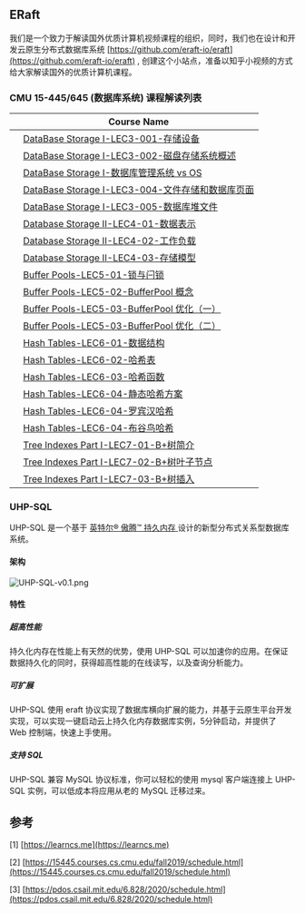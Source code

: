 ## ERaft

我们是一个致力于解读国外优质计算机视频课程的组织，同时，我们也在设计和开发云原生分布式数据库系统  [https://github.com/eraft-io/eraft](https://github.com/eraft-io/eraft) , 创建这个小站点，准备以知乎小视频的方式给大家解读国外的优质计算机课程。

### CMU 15-445/645 (数据库系统) 课程解读列表

|      |   Course Name |
| ---- | ---- | 
|      |   [DataBase Storage I-LEC3-001-存储设备](https://www.zhihu.com/zvideo/1427745101607399424)   |  
|      |   [DataBase Storage I-LEC3-002-磁盘存储系统概述](https://www.zhihu.com/zvideo/1431029555611570176) |
|      |   [DataBase Storage I-数据库管理系统 vs OS](https://www.zhihu.com/zvideo/1431030608751865857) |
|      |   [DataBase Storage I-LEC3-004-文件存储和数据库页面](https://www.zhihu.com/zvideo/1435359815837462528) |
|      |   [DataBase Storage I-LEC3-005-数据库堆文件](https://www.zhihu.com/zvideo/1435361376004505600)   | 
|      |   [Database Storage II-LEC4-01-数据表示](https://www.zhihu.com/zvideo/1435366167381168128) |  
|      |   [Database Storage II-LEC4-02-工作负载](https://www.zhihu.com/zvideo/1435366772677074944) | 
|      |   [Database Storage II-LEC4-03-存储模型](https://www.zhihu.com/zvideo/1438210703048511488) | 
|      |   [Buffer Pools-LEC5-01-锁与闩锁](https://www.zhihu.com/zvideo/1440815156519915520) |  
|      |   [Buffer Pools-LEC5-02-BufferPool 概念](https://www.zhihu.com/zvideo/1441886640976990208)  |
|      |   [Buffer Pools-LEC5-03-BufferPool 优化（一）](https://www.zhihu.com/zvideo/1445164566070661120)  |
|      |   [Buffer Pools-LEC5-03-BufferPool 优化（二）](https://www.zhihu.com/zvideo/1445408456384176128)  |
|      |   [Hash Tables-LEC6-01-数据结构](https://www.zhihu.com/zvideo/1440257210513846272)  |   
|      |   [Hash Tables-LEC6-02-哈希表](https://www.zhihu.com/zvideo/1441153726552076289)   |  
|      |   [Hash Tables-LEC6-03-哈希函数](https://www.zhihu.com/zvideo/1442601114054758400)  | 
|      |   [Hash Tables-LEC6-04-静态哈希方案](https://www.zhihu.com/zvideo/1443706414753959936)  | 
|      |   [Hash Tables-LEC6-04-罗宾汉哈希](https://www.zhihu.com/zvideo/1443998804417073152)  | 
|      |   [Hash Tables-LEC6-04-布谷鸟哈希](https://www.zhihu.com/zvideo/1444371854048210944)  | 
|      |   [Tree Indexes Part I-LEC7-01-B+树简介](https://www.zhihu.com/zvideo/1449819247724077056)  | 
|      |   [Tree Indexes Part I-LEC7-02-B+树叶子节点](https://www.zhihu.com/zvideo/1450451803079274496)  | 
|      |   [Tree Indexes Part I-LEC7-03-B+树插入](https://www.zhihu.com/zvideo/1451526175349104640)  | 


### UHP-SQL
UHP-SQL 是一个基于 [英特尔® 傲腾™ 持久内存 ](https://www.intel.cn/content/www/cn/zh/architecture-and-technology/optane-dc-persistent-memory.html) 设计的新型分布式关系型数据库系统。

#### 架构

![UHP-SQL-v0.1.png](https://tva1.sinaimg.cn/large/006n3WWAly1gy0tvo3215j30qr0lydj1.jpg)

#### 特性

##### 超高性能
持久化内存在性能上有天然的优势，使用 UHP-SQL 可以加速你的应用。在保证数据持久化的同时，获得超高性能的在线读写，以及查询分析能力。

##### 可扩展
UHP-SQL 使用 eraft 协议实现了数据库横向扩展的能力，并基于云原生平台开发实现，可以实现一键启动云上持久化内存数据库实例，5分钟启动，并提供了 Web 控制端，快速上手使用。

##### 支持 SQL
UHP-SQL 兼容 MySQL 协议标准，你可以轻松的使用 mysql 客户端连接上 UHP-SQL 实例，可以低成本将应用从老的 MySQL 迁移过来。

## 参考
[1] [https://learncs.me](https://learncs.me)

[2] [https://15445.courses.cs.cmu.edu/fall2019/schedule.html](https://15445.courses.cs.cmu.edu/fall2019/schedule.html)

[3] [https://pdos.csail.mit.edu/6.828/2020/schedule.html](https://pdos.csail.mit.edu/6.828/2020/schedule.html)
